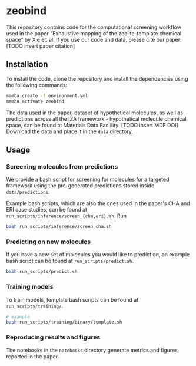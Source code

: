# zeobind

This repository contains code for the computational screening workflow used in the paper "Exhaustive mapping of the zeolite-template chemical space" by Xie et. al. If you use our code and data, please cite our paper: [TODO insert paper citation]

## Installation

To install the code, clone the repository and install the dependencies using the following commands:

```bash
mamba create -f environment.yml
mamba activate zeobind
```

The data used in the paper, dataset of hypothetical molecules, as well as predictions across all the IZA framework - hypothetical molecule chemical space, can be found at Materials Data Fac ility. [TODO insert MDF DOI] Download the data and place it in the `data` directory.

## Usage 


### Screening molecules from predictions 

We provide a bash script for screening for molecules for a targeted framework using the pre-generated predictions stored inside `data/predictions`. 

Example bash scripts, which are also the ones used in the paper's CHA and ERI case studies, can be found at `run_scripts/inference/screen_{cha,eri}.sh`. Run

```bash
bash run_scripts/inference/screen_cha.sh
```

### Predicting on new molecules

If you have a new set of molecules you would like to predict on, an example bash script can be found at `run_scripts/predict.sh`.

```bash
bash run_scripts/predict.sh
```


### Training models 

To train models, template bash scripts can be found at `run_scripts/training/`.

```bash
# example
bash run_scripts/training/binary/template.sh
```

### Reproducing results and figures 

The notebooks in the `notebooks` directory generate metrics and figures reported in the paper. 